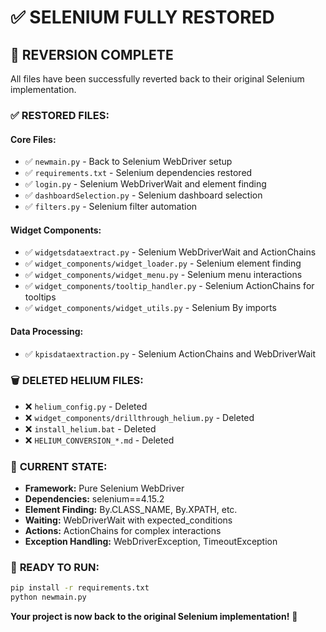 # ✅ SELENIUM FULLY RESTORED

## 🔄 **REVERSION COMPLETE**

All files have been successfully reverted back to their original Selenium implementation.

### ✅ **RESTORED FILES:**

#### Core Files:
- ✅ `newmain.py` - Back to Selenium WebDriver setup
- ✅ `requirements.txt` - Selenium dependencies restored
- ✅ `login.py` - Selenium WebDriverWait and element finding
- ✅ `dashboardSelection.py` - Selenium dashboard selection
- ✅ `filters.py` - Selenium filter automation

#### Widget Components:
- ✅ `widgetsdataextract.py` - Selenium WebDriverWait and ActionChains
- ✅ `widget_components/widget_loader.py` - Selenium element finding
- ✅ `widget_components/widget_menu.py` - Selenium menu interactions
- ✅ `widget_components/tooltip_handler.py` - Selenium ActionChains for tooltips
- ✅ `widget_components/widget_utils.py` - Selenium By imports

#### Data Processing:
- ✅ `kpisdataextraction.py` - Selenium ActionChains and WebDriverWait

### 🗑️ **DELETED HELIUM FILES:**
- ❌ `helium_config.py` - Deleted
- ❌ `widget_components/drillthrough_helium.py` - Deleted
- ❌ `install_helium.bat` - Deleted
- ❌ `HELIUM_CONVERSION_*.md` - Deleted

### 🎯 **CURRENT STATE:**
- **Framework:** Pure Selenium WebDriver
- **Dependencies:** selenium==4.15.2
- **Element Finding:** By.CLASS_NAME, By.XPATH, etc.
- **Waiting:** WebDriverWait with expected_conditions
- **Actions:** ActionChains for complex interactions
- **Exception Handling:** WebDriverException, TimeoutException

### 🚀 **READY TO RUN:**
```cmd
pip install -r requirements.txt
python newmain.py
```

**Your project is now back to the original Selenium implementation!** 🎉